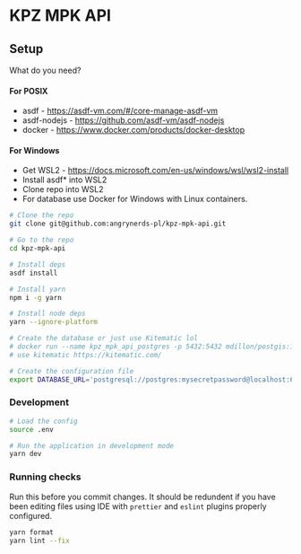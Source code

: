 # KPZ MPK API

## Setup

What do you need?

#### For POSIX
- asdf - https://asdf-vm.com/#/core-manage-asdf-vm
- asdf-nodejs - https://github.com/asdf-vm/asdf-nodejs
- docker - https://www.docker.com/products/docker-desktop

#### For Windows
- Get WSL2 - https://docs.microsoft.com/en-us/windows/wsl/wsl2-install
- Install asdf* into WSL2
- Clone repo into WSL2
- For database use Docker for Windows with Linux containers.


```sh
# Clone the repo
git clone git@github.com:angrynerds-pl/kpz-mpk-api.git

# Go to the repo
cd kpz-mpk-api

# Install deps
asdf install

# Install yarn
npm i -g yarn

# Install node deps
yarn --ignore-platform

# Create the database or just use Kitematic lol
# docker run --name kpz_mpk_api_postgres -p 5432:5432 mdillon/postgis:11
# use kitematic https://kitematic.com/

# Create the configuration file
export DATABASE_URL='postgresql://postgres:mysecretpassword@localhost:6969/postgres' > .env
```

### Development

```sh
# Load the config
source .env

# Run the application in development mode
yarn dev
```

### Running checks

Run this before you commit changes. It should be redundent if you have been editing files using IDE with `prettier` and `eslint` plugins properly configured.

```sh
yarn format
yarn lint --fix
```
